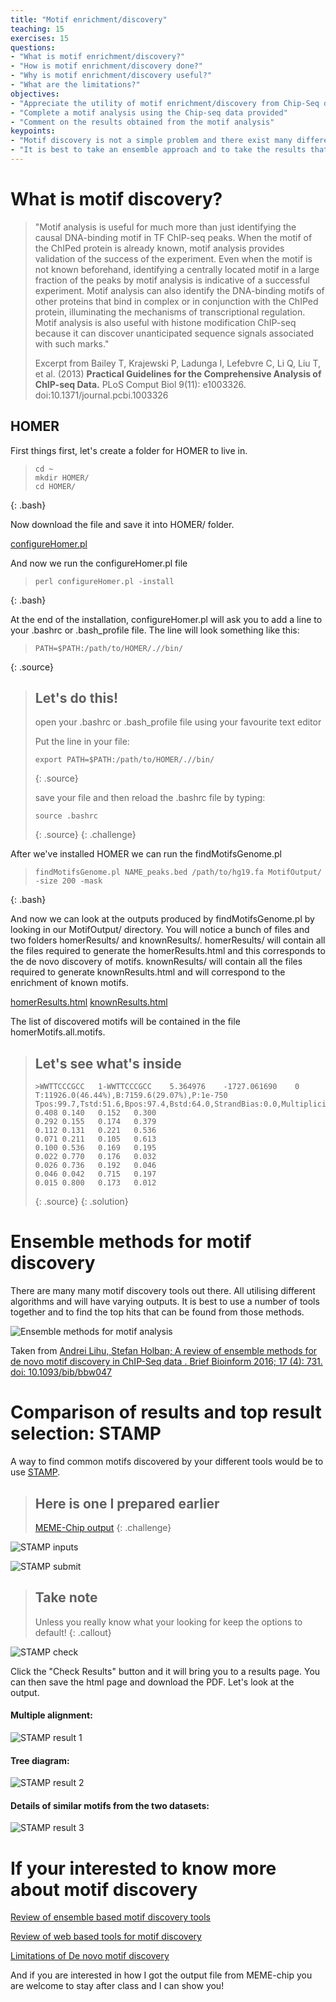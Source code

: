 ```yaml
---
title: "Motif enrichment/discovery"
teaching: 15
exercises: 15
questions:
- "What is motif enrichment/discovery?"
- "How is motif enrichment/discovery done?"
- "Why is motif enrichment/discovery useful?"
- "What are the limitations?"
objectives:
- "Appreciate the utility of motif enrichment/discovery from Chip-Seq data"
- "Complete a motif analysis using the Chip-seq data provided"
- "Comment on the results obtained from the motif analysis"
keypoints:
- "Motif discovery is not a simple problem and there exist many different techniques to solve the problem."
- "It is best to take an ensemble approach and to take the results that occur more than once"
---
```


# What is motif discovery?

> "Motif analysis is useful for much more than just identifying the causal DNA-binding motif in TF ChIP-seq peaks. When the motif of the ChIPed protein is already known, motif analysis provides validation of the success of the experiment. Even when the motif is not known beforehand, identifying a centrally located motif in a large fraction of the peaks by motif analysis is indicative of a successful experiment. Motif analysis can also identify the DNA-binding motifs of other proteins that bind in complex or in conjunction with the ChIPed protein, illuminating the mechanisms of transcriptional regulation. Motif analysis is also useful with histone modification ChIP-seq because it can discover unanticipated sequence signals associated with such marks."
>
> Excerpt from Bailey T, Krajewski P, Ladunga I, Lefebvre C, Li Q, Liu T, et al. (2013) **Practical Guidelines for the Comprehensive Analysis of ChIP-seq Data.** PLoS Comput Biol 9(11): e1003326. doi:10.1371/journal.pcbi.1003326

## HOMER

First things first, let's create a folder for HOMER to live in.

> ~~~
> cd ~
> mkdir HOMER/
> cd HOMER/
> ~~~~
{: .bash}

Now download the file and save it into HOMER/ folder.

[configureHomer.pl](http://homer.ucsd.edu/homer/configureHomer.pl)

And now we run the configureHomer.pl file

> ~~~
> perl configureHomer.pl -install
> ~~~
{: .bash}

At the end of the installation, configureHomer.pl will ask you to add a line to your .bashrc or .bash_profile file. The line will look something like this:

> ~~~
> PATH=$PATH:/path/to/HOMER/.//bin/
> ~~~
{: .source}


> ## Let's do this! 
>
> open your .bashrc or .bash_profile file using your favourite text editor
>
> Put the line in your file: 
>
> ~~~
> export PATH=$PATH:/path/to/HOMER/.//bin/
> ~~~
>{: .source}
>
> save your file and then reload the .bashrc file by typing:
>
> ~~~
> source .bashrc
> ~~~
> {: .source}
{: .challenge}

After we've installed HOMER we can run the findMotifsGenome.pl

> ~~~
> findMotifsGenome.pl NAME_peaks.bed /path/to/hg19.fa MotifOutput/ -size 200 -mask
> ~~~
{: .bash}

And now we can look at the outputs produced by findMotifsGenome.pl by looking in our MotifOutput/ directory. You will notice a bunch of files and two folders homerResults/ and knownResults/. homerResults/ will contain all the files required to generate the homerResults.html and this corresponds to the de novo discovery of motifs. knownResults/ will contain all the files required to generate knownResults.html and will correspond to the enrichment of known motifs. 

[homerResults.html](../files/homerResults.html)
[knownResults.html](../files/knownResults.html)

The list of discovered motifs will be contained in the file homerMotifs.all.motifs.

> ## Let's see what's inside 
>
> ~~~
> >WWTTCCCGCC	1-WWTTCCCGCC	5.364976	-1727.061690	0	T:11926.0(46.44%),B:7159.6(29.07%),P:1e-750	Tpos:99.7,Tstd:51.6,Bpos:97.4,Bstd:64.0,StrandBias:0.0,Multiplicity:1.36
> 0.408	0.140	0.152	0.300
> 0.292	0.155	0.174	0.379
> 0.112	0.131	0.221	0.536
> 0.071	0.211	0.105	0.613
> 0.100	0.536	0.169	0.195
> 0.022	0.770	0.176	0.032
> 0.026	0.736	0.192	0.046
> 0.046	0.042	0.715	0.197
> 0.015	0.800	0.173	0.012
> ~~~
> {: .source} 
{: .solution}

# Ensemble methods for motif discovery

There are many many motif discovery tools out there. All utilising different algorithms and will have varying outputs. It is best to use a number of tools together and to find the top hits that can be found from those methods. 

![Ensemble methods for motif analysis](../fig/ensemble_methods_chip_seq.png)

Taken from 
[Andrei Lihu, Stefan Holban; A review of ensemble methods for de novo motif discovery in ChIP-Seq data . Brief Bioinform 2016; 17 (4): 731. doi: 10.1093/bib/bbw047](https://academic.oup.com/bib/article/17/4/731/1742437/A-review-of-ensemble-methods-for-de-novo-motif)

# Comparison of results and top result selection: STAMP

A way to find common motifs discovered by your different tools would be to use [STAMP](http://www.benoslab.pitt.edu/stamp/). 

> ## Here is one I prepared earlier
>
> [MEME-Chip output](../files/combined.meme)
{: .challenge}


![STAMP inputs](../fig/stamp_input.png)


![STAMP submit](../fig/stamp_submit.png)


> ## Take note
>
> Unless you really know what your looking for keep the options to default!
{: .callout}


![STAMP check](../fig/stamp_check.png)


Click the "Check Results" button and it will bring you to a results page. You can then save the html page and download the PDF. Let's look at the output.


#### Multiple alignment:
![STAMP result 1](../fig/stamp_result1.png)


#### Tree diagram:
![STAMP result 2](../fig/stamp_result2.png)


#### Details of similar motifs from the two datasets:
![STAMP result 3](../fig/stamp_result3.png) 


# If your interested to know more about motif discovery

[Review of ensemble based motif discovery tools](https://academic.oup.com/bib/article/17/4/731/1742437/A-review-of-ensemble-methods-for-de-novo-motif)

[Review of web based tools for motif discovery](https://biologydirect.biomedcentral.com/articles/10.1186/1745-6150-9-4)

[Limitations of De novo motif discovery](http://journals.plos.org/plosone/article?id=10.1371/journal.pone.0047836)

And if you are interested in how I got the output file from MEME-chip you are welcome to stay after class and I can show you!
